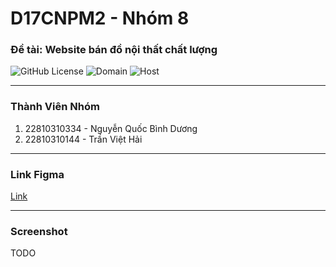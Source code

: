 # D17CNPM2 - Nhóm 8

### Đề tài: Website bán đồ nội thất chất lượng

![GitHub License](https://img.shields.io/github/license/nd2204/web-ban-do-noi-that?label=Gi%E1%BA%A5y%20Ph%C3%A9p&color=%23b8bb26)
![Domain](https://img.shields.io/website?url=https%3A%2F%2Fwww.d17cnpm2.live&style=flat&label=Domain)
![Host](https://img.shields.io/website?url=https%3A%2F%2Fnd2204.github.io%2Fweb-ban-do-noi-that%2F&style=flat&label=Host)

***

### Thành Viên Nhóm
1. 22810310334 - Nguyễn Quốc Bình Dương
2. 22810310144 - Trần Việt Hải

***

### Link Figma
[Link](https://www.figma.com/file/YS1uGdJCB9SmyXOKrqURhh/Furniture-Shop---Freebie-(Community)?type=design&node-id=0-1&mode=design&t=aFvD84REuzVt80x5-0)

***

### Screenshot
TODO
